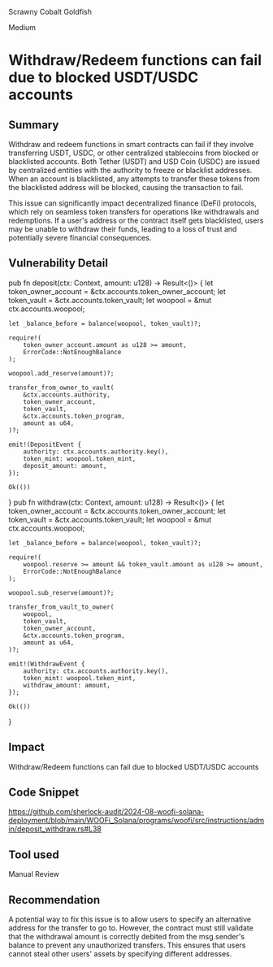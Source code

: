 Scrawny Cobalt Goldfish

Medium

# Withdraw/Redeem functions can fail due to blocked USDT/USDC accounts

## Summary
Withdraw and redeem functions in smart contracts can fail if they involve transferring USDT, USDC, or other centralized stablecoins from blocked or blacklisted accounts. Both Tether (USDT) and USD Coin (USDC) are issued by centralized entities with the authority to freeze or blacklist addresses. When an account is blacklisted, any attempts to transfer these tokens from the blacklisted address will be blocked, causing the transaction to fail.

This issue can significantly impact decentralized finance (DeFi) protocols, which rely on seamless token transfers for operations like withdrawals and redemptions. If a user's address or the contract itself gets blacklisted, users may be unable to withdraw their funds, leading to a loss of trust and potentially severe financial consequences.

## Vulnerability Detail
pub fn deposit(ctx: Context<DepositWithdraw>, amount: u128) -> Result<()> {
    let token_owner_account = &ctx.accounts.token_owner_account;
    let token_vault = &ctx.accounts.token_vault;
    let woopool = &mut ctx.accounts.woopool;

    let _balance_before = balance(woopool, token_vault)?;

    require!(
        token_owner_account.amount as u128 >= amount,
        ErrorCode::NotEnoughBalance
    );

    woopool.add_reserve(amount)?;

    transfer_from_owner_to_vault(
        &ctx.accounts.authority,
        token_owner_account,
        token_vault,
        &ctx.accounts.token_program,
        amount as u64,
    )?;

    emit!(DepositEvent {
        authority: ctx.accounts.authority.key(),
        token_mint: woopool.token_mint,
        deposit_amount: amount,
    });

    Ok(())
}
pub fn withdraw(ctx: Context<DepositWithdraw>, amount: u128) -> Result<()> {
    let token_owner_account = &ctx.accounts.token_owner_account;
    let token_vault = &ctx.accounts.token_vault;
    let woopool = &mut ctx.accounts.woopool;

    let _balance_before = balance(woopool, token_vault)?;

    require!(
        woopool.reserve >= amount && token_vault.amount as u128 >= amount,
        ErrorCode::NotEnoughBalance
    );

    woopool.sub_reserve(amount)?;

    transfer_from_vault_to_owner(
        woopool,
        token_vault,
        token_owner_account,
        &ctx.accounts.token_program,
        amount as u64,
    )?;

    emit!(WithdrawEvent {
        authority: ctx.accounts.authority.key(),
        token_mint: woopool.token_mint,
        withdraw_amount: amount,
    });

    Ok(())
}
## Impact
Withdraw/Redeem functions can fail due to blocked USDT/USDC accounts
## Code Snippet
https://github.com/sherlock-audit/2024-08-woofi-solana-deployment/blob/main/WOOFi_Solana/programs/woofi/src/instructions/admin/deposit_withdraw.rs#L38
## Tool used

Manual Review

## Recommendation
A potential way to fix this issue is to allow users to specify an alternative address for the transfer to go to. However, the contract must still validate that the withdrawal amount is correctly debited from the msg.sender's balance to prevent any unauthorized transfers. This ensures that users cannot steal other users' assets by specifying different addresses.